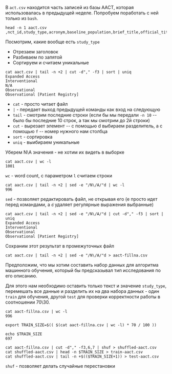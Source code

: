 В `act.csv` находится часть записей из базы AACT, которая использовалась в предыдущей неделе. Попробуем поработать с ней только из `bash`.

```console
head -n 1 aact.csv
,nct_id,study_type,acronym,baseline_population,brief_title,official_title,overall_status
```

Посмотрим, какие вообще есть `study_type`

- Отрезаем заголовок
- Разбиваем по запятой
- Сортируем и считаем уникальные

```console
cat aact.csv | tail -n +2 | cut -d"," -f3 | sort | uniq
Expanded Access
Interventional
N/A
Observational
Observational [Patient Registry]
```

- `cat` - просто читает файл
- `|` - передает выход предыдущей команды как вход на следующую
- `tail` - смотрим последние строки (если бы мы передали `-n 10` -- было бы последние 10 строк, а так мы смотрим до 2й строки)
- `cut` - вырезает элемент -- с помощью d выбираем разделитель, а с помощью `f` -- номер нужного нам столбца
- `sort` - сортировка
- `uniq` - выибираем уникальные

Уберем N\A значения - не хотим их видеть в выборке

```console
cat aact.csv | wc -l
1001
```
`wc` - word count, с параметром `l` считаем строки

```console
cat aact.csv | tail -n +2 | sed -e "/N\/A/"d | wc -l
996
```
`sed` - позволяет редактировать файл, не открывая его (e просто идет перед командами, а `d` удаляет регулярные выражения выбранные)

```console
cat aact.csv | tail -n +2 | sed -e "/N\/A/"d | cut -d"," -f3 | sort | uniq
Expanded Access
Interventional
Observational
Observational [Patient Registry]
```
Сохраним этот результат в промежуточных файл

```console
cat aact.csv | tail -n +2 | sed -e "/N\/A/"d > aact-fillna.csv
```

Предположим, что мы хотим составить набор данных для алгоритма машинного обучения, который бы предсказывал тип исследования по его описанию.

Для этого нам необходимо оставить только текст и значение `study_type`, перемешать все данные и разделить их на два набора данных - один `train` для обучения, другой `test` для проверки корректности работы в соотношении 70\30.

```console
cat aact-fillna.csv | wc -l
996
```

```console
export TRAIN_SIZE=$(( $(cat aact-fillna.csv | wc -l) * 70 / 100 ))
```
```console
echo $TRAIN_SIZE
697
```

```console
cat aact-fillna.csv | cut -d"," -f3,6,7 | shuf > shuffled-aact.csv
cat shuffled-aact.csv | head -n $TRAIN_SIZE > train-aact.csv
cat shuffled-aact.csv | tail -n +$(($TRAIN_SIZE+1)) > test-aact.csv
```

`shuf` - позволяет делать случайные перестановки




